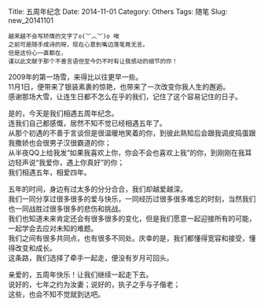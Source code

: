 Title: 五周年纪念
Date: 2014-11-01
Category: Others
Tags: 随笔
Slug: new_20141101

	越来越不会写矫情的文字了o(︶︿︶)o 唉  
	之前可是随手成诗的呀，现在心意到嘴边落笔竟无言。  
	但是这份心一直都在，
	谨以此文献于那个不善言语但至今仍不时有让我感动的细节的你！  

2009年的第一场雪，来得比以往更早一些。  
11月1日，便带来了银装素裹的惊艳，也带来了一次改变你我人生的邂逅。  
感谢那场大雪，让连生日都不怎么在乎的我们，记住了这个容易记住的日子。  

是的，今天是我们相遇五周年纪念。  
连我们自己都感慨，居然不知不觉已经相遇五年了。  
从那个初遇的不善于言谈但是很温暖地笑着的你，到彼此熟知后会跟我调皮捣蛋跟我撒娇也会很男子汉很霸道的你；  
从半夜QQ上给我发“如果我喜欢上你，你会不会也喜欢上我”的你，到刚刚在我耳边轻声说“我爱你，遇上你真好”的你；  
我们相遇五年，相爱四年。  

五年的时间，身边有过太多的分分合合，我们却越爱越深。  
我们一同分享过很多很多的爱与快乐，一同经历过很多很多难忘的时刻，当然我们也一同战胜过很多很多的悲伤和挑战。  
我们也知道未来肯定还会有很多很多的变化，但是我们愿意一起迎接所有的可能，一起学会去应对未知的难题。  
我们之间有很多共同点，也有很多不同处。庆幸的是，我们都懂得宽容和接受，懂得改变和成长。  
这条路，我们选择了牵手一起走，便没有岁月可回头。  

亲爱的，五周年快乐！让我们继续一起走下去。  
说好的，七年之约为汝妻；说好的，执子之手与子偕老；  
这些，也会不知不觉就到达吧。  